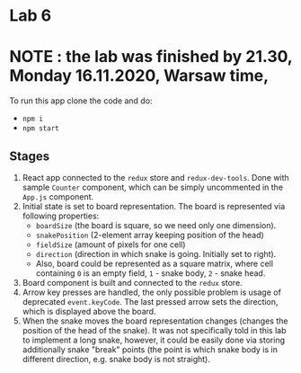 # Lab 6
# NOTE : the lab was finished by 21.30, Monday 16.11.2020, Warsaw time,
To run this app clone the code and do:
* `npm i `
* `npm start`



## Stages 
1. React app connected to the `redux` store and `redux-dev-tools`. Done with sample `Counter` component, which can be simply uncommented in the `App.js` component.
2. Initial state is set to board representation. The board is represented via following properties:
    * `boardSize` (the board is square, so we need only one dimension).
    * `snakePosition` (2-element array keeping position of the head)
    * `fieldSize` (amount of pixels for one cell)
    * `direction` (direction in which snake is going. Initially set to right).
    * Also, board could be represented as a square matrix, where cell containing `0` is an empty field, `1` - snake body, `2` - snake head.
3. Board component is built and connected to the `redux` store.
4. Arrow key presses are handled, the only possible problem is usage of deprecated `event.keyCode`. The last pressed arrow sets the direction, which is displayed above the board.
5. When the snake moves the board representation changes (changes the position of the head of the snake). It was not specifically told in this lab to implement a long snake, however, it could be easily done via storing additionally snake "break" points (the point is which snake body is in different direction, e.g. snake body is not straight).

